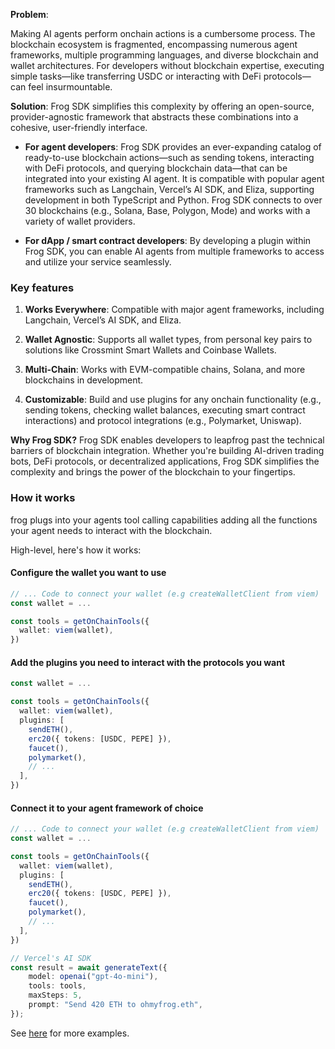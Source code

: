 


**Problem**: 

Making AI agents perform onchain actions is a cumbersome process. The blockchain ecosystem is fragmented, encompassing numerous agent frameworks, multiple programming languages, and diverse blockchain and wallet architectures. For developers without blockchain expertise, executing simple tasks—like transferring USDC or interacting with DeFi protocols—can feel insurmountable.

**Solution**: 
Frog SDK simplifies this complexity by offering an open-source, provider-agnostic framework that abstracts these combinations into a cohesive, user-friendly interface.

- **For agent developers**: Frog SDK provides an ever-expanding catalog of ready-to-use blockchain actions—such as sending tokens, interacting with DeFi protocols, and querying blockchain data—that can be integrated into your existing AI agent. It is compatible with popular agent frameworks such as Langchain, Vercel’s AI SDK, and Eliza, supporting development in both TypeScript and Python. Frog SDK connects to over 30 blockchains (e.g., Solana, Base, Polygon, Mode) and works with a variety of wallet providers.

- **For dApp / smart contract developers**: By developing a plugin within Frog SDK, you can enable AI agents from multiple frameworks to access and utilize your service seamlessly.


### Key features
1. **Works Everywhere**: Compatible with major agent frameworks, including Langchain, Vercel’s AI SDK, and Eliza.
2. **Wallet Agnostic**:    Supports all wallet types, from personal key pairs to solutions like Crossmint Smart Wallets and Coinbase Wallets.
3. **Multi-Chain**:   Works with EVM-compatible chains, Solana, and more blockchains in development.

4. **Customizable**:    Build and use plugins for any onchain functionality (e.g., sending tokens, checking wallet balances, executing smart contract interactions) and protocol integrations (e.g., Polymarket, Uniswap).


**Why Frog SDK?**
Frog SDK enables developers to leapfrog past the technical barriers of blockchain integration. Whether you're building AI-driven trading bots, DeFi protocols, or decentralized applications, Frog SDK simplifies the complexity and brings the power of the blockchain to your fingertips.


### How it works
frog plugs into your agents tool calling capabilities adding all the functions your agent needs to interact with the blockchain. 

High-level, here's how it works:

#### Configure the wallet you want to use
```typescript
// ... Code to connect your wallet (e.g createWalletClient from viem)
const wallet = ...

const tools = getOnChainTools({
  wallet: viem(wallet),
})
```

#### Add the plugins you need to interact with the protocols you want
```typescript
const wallet = ...

const tools = getOnChainTools({
  wallet: viem(wallet),
  plugins: [
    sendETH(),
    erc20({ tokens: [USDC, PEPE] }),
    faucet(),
    polymarket(),
    // ...
  ],
})
```

#### Connect it to your agent framework of choice
```typescript
// ... Code to connect your wallet (e.g createWalletClient from viem)
const wallet = ...

const tools = getOnChainTools({
  wallet: viem(wallet),
  plugins: [ 
    sendETH(),
    erc20({ tokens: [USDC, PEPE] }), 
    faucet(), 
    polymarket(), 
    // ...
  ],
})

// Vercel's AI SDK
const result = await generateText({
    model: openai("gpt-4o-mini"),
    tools: tools,
    maxSteps: 5,
    prompt: "Send 420 ETH to ohmyfrog.eth",
});
```

See [here](https://github.com/frog-sdk/frog/tree/main/typescript/examples) for more examples.
